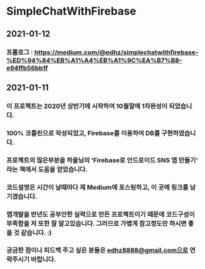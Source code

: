 # SimpleChatWithFirebase

## 2021-01-12
### 프롤로그 : https://medium.com/@edhz/simplechatwithfirebase-%ED%94%84%EB%A1%A4%EB%A1%9C%EA%B7%B8-e94ffb56bb1f

## 2021-01-11
### 이 프로젝트는 2020년 상반기에 시작하여 10월말에 1차완성이 되었습니다. 
### 100% 코틀린으로 작성되었고, Firebase를 이용하여 DB를 구현하였습니다.
### 프로젝트의 많은부분을 하울님의 'Firebase로 안드로이드 SNS 앱 만들기' 라는 책에서 도움을 얻었습니다.
### 코드설명은 시간이 날때마다 제 Medium에 포스팅하고, 이 곳에 링크를 남기겠습니다. 
### 앱개발을 반년도 공부안한 실력으로 만든 프로젝트이기 때문에 코드구성이 부족함을 저 또한 잘 알고있습니다. 그러므로 가볍게 참고정도만 하시면 좋을 것 같습니다. :)   
### 궁금한 점이나 피드백 주고 싶은 분들은 edhz8888@gmail.com으로 연락주시기 바랍니다.
